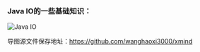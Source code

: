 ### Java IO的一些基础知识：

![Java IO](http://ohyn8f189.bkt.clouddn.com/17-6-24/56653106.jpg)


导图源文件保存地址：https://github.com/wanghaoxi3000/xmind
